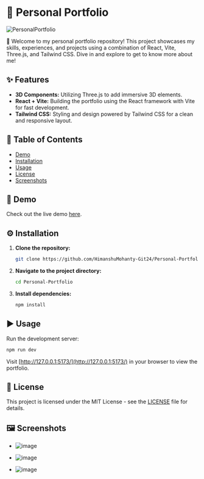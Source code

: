 
# 🚀 Personal Portfolio

![PersonalPortfolio](https://github.com/HimanshuMohanty-Git24/Personal-Portfolio/assets/94133298/9536332a-2d64-4d4f-ac98-de85c6fb31fd)


🌟 Welcome to my personal portfolio repository! This project showcases my skills, experiences, and projects using a combination of React, Vite, Three.js, and Tailwind CSS. Dive in and explore to get to know more about me!

## ✨ Features

- **3D Components:** Utilizing Three.js to add immersive 3D elements.
- **React + Vite:** Building the portfolio using the React framework with Vite for fast development.
- **Tailwind CSS:** Styling and design powered by Tailwind CSS for a clean and responsive layout.

## 📜 Table of Contents

- [Demo](#demo)
- [Installation](#installation)
- [Usage](#usage)
- [License](#license)
- [Screenshots](#screenshots)

## 🚀 Demo

Check out the live demo [here](https://himacodes-himacodes-projects.vercel.app/).

## ⚙️ Installation

1. **Clone the repository:**

   ```bash
   git clone https://github.com/HimanshuMohanty-Git24/Personal-Portfolio.git
   ```

2. **Navigate to the project directory:**

   ```bash
   cd Personal-Portfolio
   ```

3. **Install dependencies:**

   ```bash
   npm install
   ```

## ▶️ Usage

Run the development server:

```bash
npm run dev
```

Visit [http://127.0.0.1:5173/](http://127.0.0.1:5173/) in your browser to view the portfolio.

## 📄 License

This project is licensed under the MIT License - see the [LICENSE](LICENSE) file for details.

## 🖼️ Screenshots

- ![image](https://github.com/HimanshuMohanty-Git24/Personal-Portfolio/assets/94133298/2c3f79ba-03c8-4864-a1ed-a256156900ba)

- ![image](https://github.com/HimanshuMohanty-Git24/Personal-Portfolio/assets/94133298/ffc9a02f-7096-4e63-a818-85516bd21e56)

- ![image](https://github.com/HimanshuMohanty-Git24/Personal-Portfolio/assets/94133298/745bc8a2-8d57-4676-b638-e03ce42ad1e8)

